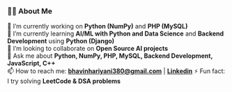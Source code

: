 ### 👨‍💻 About Me

🔭 I’m currently working on **Python (NumPy)** and **PHP (MySQL)**  
🌱 I’m currently learning **AI/ML with Python and Data Science** and **Backend Development** using **Python (Django)**  
👯 I’m looking to collaborate on **Open Source AI projects**  
💬 Ask me about **Python, NumPy, PHP, MySQL, Backend Development, JavaScript, C++**  
📫 How to reach me: **bhavinhariyani380@gmail.com** | **[Linkedin](https://www.linkedin.com/in/bhavin-hariyani-598263310/)**
⚡ Fun fact: I try solving **LeetCode & DSA problems**  


<!--
**BHAVIN-Hariyani-001b/BHAVIN-Hariyani-001b** is a ✨ _special_ ✨ repository because its `README.md` (this file) appears on your GitHub profile.

Here are some ideas to get you started:

- 🔭 I’m currently working on ...
- 🌱 I’m currently learning ...
- 👯 I’m looking to collaborate on ...
- 🤔 I’m looking for help with ...
- 💬 Ask me about ...
- 📫 How to reach me: ...
- 😄 Pronouns: ...
- ⚡ Fun fact: ...
-->
